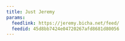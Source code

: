 ```yaml
---
title: Just Jeremy
params:
  feedlink: https://jeremy.bicha.net/feed/
  feedid: 45d8bb7424e04720267afd8681d80056
---
```

